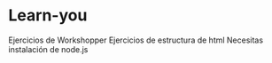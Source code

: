 # Learn-you
Ejercicios de Workshopper
Ejercicios de estructura de html
Necesitas instalación de node.js
